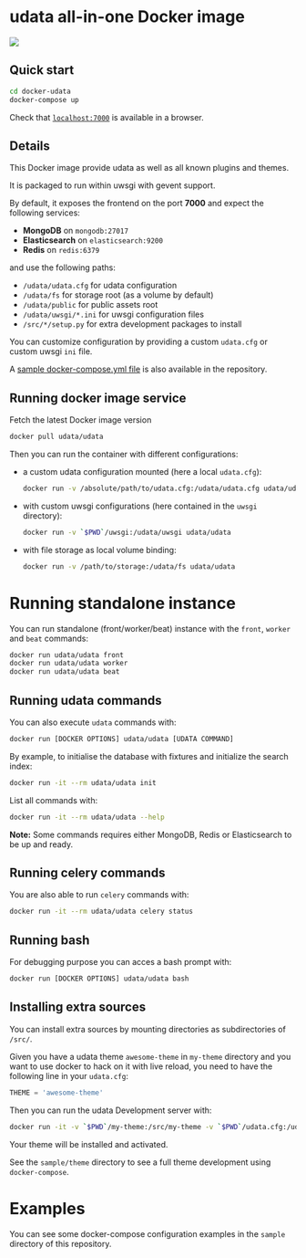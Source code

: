 # udata all-in-one Docker image

[![](https://images.microbadger.com/badges/image/udata/udata:2-alpine.svg)](https://microbadger.com/images/udata/udata:2-alpine "Docker image details")

## Quick start

```bash
cd docker-udata
docker-compose up
```
Check that [`localhost:7000`](http://localhost:7000) is available in a browser.


## Details

This Docker image provide udata as well as all known plugins and themes.

It is packaged to run within uwsgi with gevent support.

By default, it exposes the frontend on the port **7000** and expect the following services:

* **MongoDB** on `mongodb:27017`
* **Elasticsearch** on `elasticsearch:9200`
* **Redis** on `redis:6379`

and use the following paths:

* `/udata/udata.cfg` for udata configuration
* `/udata/fs` for storage root (as a volume by default)
* `/udata/public` for public assets root
* `/udata/uwsgi/*.ini` for uwsgi configuration files
* `/src/*/setup.py` for extra development packages to install

You can customize configuration by providing a custom `udata.cfg` or custom uwsgi `ini` file.

A [sample docker-compose.yml file](https://github.com/opendatateam/docker-udata/blob/master/docker-compose.yml)
is also available in the repository.

## Running docker image service

Fetch the latest Docker image version

```bash
docker pull udata/udata
```

Then you can run the container with different configurations:

* a custom udata configuration mounted (here a local `udata.cfg`):

    ```bash
    docker run -v /absolute/path/to/udata.cfg:/udata/udata.cfg udata/udata
    ```

* with custom uwsgi configurations (here contained in the `uwsgi` directory):

    ```bash
    docker run -v `$PWD`/uwsgi:/udata/uwsgi udata/udata
    ```

* with file storage as local volume binding:

    ```bash
    docker run -v /path/to/storage:/udata/fs udata/udata
    ```

# Running standalone instance

You can run standalone (front/worker/beat) instance with the `front`, `worker` and `beat` commands:

```bash
docker run udata/udata front
docker run udata/udata worker
docker run udata/udata beat
```

## Running udata commands

You can also execute `udata` commands with:

```bash
docker run [DOCKER OPTIONS] udata/udata [UDATA COMMAND]
```

By example, to initialise the database with fixtures and initialize the search index:

```bash
docker run -it --rm udata/udata init
```

List all commands with:

```bash
docker run -it --rm udata/udata --help
```

**Note:** Some commands requires either MongoDB, Redis or Elasticsearch to be up and ready.

## Running celery commands

You are also able to run `celery` commands with:

```bash
docker run -it --rm udata/udata celery status
```

## Running bash

For debugging purpose you can acces a bash prompt with:

```bash
docker run [DOCKER OPTIONS] udata/udata bash
```

## Installing extra sources

You can install extra sources by mounting directories as subdirectories of `/src/`.

Given you have a udata theme `awesome-theme` in `my-theme` directory
and you want to use docker to hack on it with live reload,
you need to have the following line in your `udata.cfg`:

```python
THEME = 'awesome-theme'
```

Then you can run the udata Development server with:

```bash
docker run -it -v `$PWD`/my-theme:/src/my-theme -v `$PWD`/udata.cfg:/udata/udata.cfg --rm udata/udata serve
```
Your theme will be installed and activated.

See the `sample/theme` directory to see a full theme development using `docker-compose`.

# Examples

You can see some docker-compose configuration examples in the `sample` directory of this repository.
